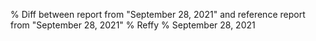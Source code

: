 % Diff between report from "September 28, 2021" and reference report from "September 28, 2021"
% Reffy
% September 28, 2021

